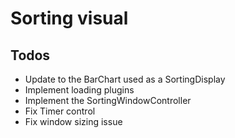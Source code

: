 # Sorting visual
## Todos
 - Update to the BarChart used as a SortingDisplay
 - Implement loading plugins
 - Implement the SortingWindowController
 - Fix Timer control
 - Fix window sizing issue